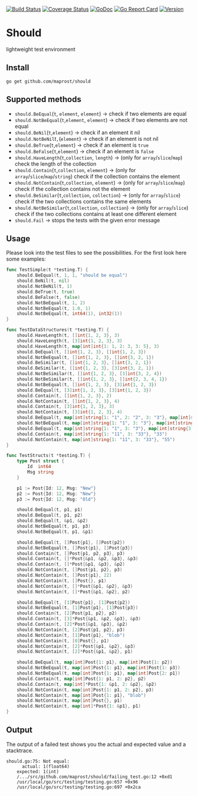 [![Build Status](https://travis-ci.org/maprost/should.svg)](https://travis-ci.org/maprost/should)
[![Coverage Status](https://coveralls.io/repos/github/maprost/should/badge.svg)](https://coveralls.io/github/maprost/should)
[![GoDoc](https://godoc.org/github.com/maprost/should?status.svg)](https://godoc.org/github.com/maprost/should)
[![Go Report Card](https://goreportcard.com/badge/github.com/maprost/should)](https://goreportcard.com/report/github.com/maprost/should)
[![Version](https://img.shields.io/github/release/maprost/should.svg)](https://github.com/maprost/should/releases)

# Should
lightweight test environment

## Install
```
go get github.com/maprost/should
```

## Supported methods
- `should.BeEqual`(`t`, `element`, `element`) -> check if two elements are equal
- `should.NotBeEqual`(`t`,`element`, `element`) -> check if two elements are not equal
- `should.BeNil`(`t`,`element`)  -> check if an element it nil
- `should.NotBeNil`t`,`(`element`)  -> check if an element is not nil
- `should.BeTrue`(`t`,`element`)  -> check if an element is `true`
- `should.BeFalse`(`t`,`element`) -> check if an element is `false`
- `should.HaveLength`(`t`,`collection`, `length`) -> (only for `array`/`slice`/`map`) check the length of the collection
- `should.Contain`(`t`,`collection`, `element`) -> (only for `array`/`slice`/`map`/`string`) check if the collection contains the element
- `should.NotContain`(`t`,`collection`, `element`) -> (only for `array`/`slice`/`map`) check if the collection contains not the element
- `should.BeSimilar`(`t`,`collection`, `collection`) -> (only for `array`/`slice`) check if the two collections contains the same elements
- `should.NotBeSimilar`(`t`,`collection`, `collection`) -> (only for `array`/`slice`) check if the two collections contains at least one different element
- `should.Fail` -> stops the tests with the given error message

## Usage
Please look into the test files to see the possibilities. For the first look
here some examples:

```go
func TestSimple(t *testing.T) {
	should.BeEqual(t, 1, 1, "should be equal")
	should.BeNil(t, nil)
	should.NotBeNil(t, 1)
	should.BeTrue(t, true)
	should.BeFalse(t, false)
	should.NotBeEqual(t, 1, 2)
	should.NotBeEqual(t, 1.0, 1)
	should.NotBeEqual(t, int64(1), int32(1))
}

func TestDataStructures(t *testing.T) {
	should.HaveLength(t, []int{1, 2, 3}, 3)
	should.HaveLength(t, [3]int{1, 2, 3}, 3)
	should.HaveLength(t, map[int]int{1: 1, 2: 3, 3: 5}, 3)
	should.BeEqual(t, []int{1, 2, 3}, []int{1, 2, 3})
	should.NotBeEqual(t, []int{1, 2, 3}, []int{3, 2, 1})
	should.BeSimilar(t, []int{1, 2, 3}, []int{3, 2, 1})
	should.BeSimilar(t, []int{1, 2, 3}, [3]int{3, 2, 1})
	should.NotBeSimilar(t, []int{1, 2, 3}, [3]int{3, 2, 4})
	should.NotBeSimilar(t, []int{1, 2, 3}, []int{2, 3, 4, 1})
	should.NotBeEqual(t, []int{1, 2, 3}, [3]int{1, 2, 3})
	should.BeEqual(t, [3]int{1, 2, 3}, [3]int{1, 2, 3})
	should.Contain(t, []int{1, 2, 3}, 2)
	should.NotContain(t, []int{1, 2, 3}, 4)
	should.Contain(t, [3]int{1, 2, 3}, 3)
	should.NotContain(t, [3]int{1, 2, 3}, 4)
	should.BeEqual(t, map[int]string{1: "1", 2: "2", 3: "3"}, map[int]string{1: "1", 2: "2", 3: "3"})
	should.NotBeEqual(t, map[int]string{1: "1", 3: "3"}, map[int]string{1: "1", 4: "4"})
	should.BeEqual(t, map[int]string{1: "1", 3: "3"}, map[int]string{3: "3", 1: "1"})
	should.Contain(t, map[int]string{1: "11", 3: "33"}, "33")
	should.NotContain(t, map[int]string{1: "11", 3: "33"}, "55")
}

func TestStructs(t *testing.T) {
	type Post struct {
		Id  int64
		Msg string
	}

	p1 := Post{Id: 12, Msg: "New"}
	p2 := Post{Id: 12, Msg: "New"}
	p3 := Post{Id: 12, Msg: "Old"}

	should.BeEqual(t, p1, p1)
	should.BeEqual(t, p1, p2)
	should.BeEqual(t, &p1, &p2)
	should.NotBeEqual(t, p1, p3)
	should.NotBeEqual(t, p1, &p1)

	should.BeEqual(t, []Post{p1}, []Post{p2})
	should.NotBeEqual(t, []Post{p1}, []Post{p3})
	should.Contain(t, []Post{p1, p2, p3}, p3)
	should.Contain(t, []*Post{&p1, &p2, &p3}, &p3)
	should.Contain(t, []*Post{&p1, &p3}, &p2)
	should.NotContain(t, []Post{p1, p2}, p3)
	should.NotContain(t, []Post{p1}, 22)
	should.NotContain(t, []Post{}, p1)
	should.NotContain(t, []*Post{&p1, &p2}, &p3)
	should.NotContain(t, []*Post{&p1, &p2}, p2)

	should.BeEqual(t, [1]Post{p1}, [1]Post{p2})
	should.NotBeEqual(t, [1]Post{p1}, [1]Post{p3})
	should.Contain(t, [2]Post{p1, p2}, p2)
	should.Contain(t, [3]*Post{&p1, &p2, &p3}, &p3)
	should.Contain(t, [2]*Post{&p1, &p3}, &p2)
	should.NotContain(t, [2]Post{p1, p2}, p3)
	should.NotContain(t, [1]Post{p1}, "blob")
	should.NotContain(t, [0]Post{}, p1)
	should.NotContain(t, [2]*Post{&p1, &p2}, &p3)
	should.NotContain(t, [2]*Post{&p1, &p2}, p1)

	should.BeEqual(t, map[int]Post{1: p1}, map[int]Post{1: p2})
	should.NotBeEqual(t, map[int]Post{1: p1}, map[int]Post{1: p3})
	should.NotBeEqual(t, map[int]Post{1: p1}, map[int]Post{2: p1})
	should.Contain(t, map[int]Post{1: p1, 2: p2}, p2)
	should.Contain(t, map[int]*Post{1: &p1, 2: &p2}, &p2)
	should.NotContain(t, map[int]Post{1: p1, 2: p2}, p3)
	should.NotContain(t, map[int]Post{1: p1}, "blob")
	should.NotContain(t, map[int]Post{}, p1)
	should.NotContain(t, map[int]*Post{1: &p1}, p1)
}
```

## Output
The output of a failed test shows you the actual and expected value and a stacktrace.
```
should.go:75: Not equal:
	  actual: 1(float64)
	expected: 1(int)
	/.../src/github.com/maprost/should/failing_test.go:12 +0xd1
	/usr/local/go/src/testing/testing.go:657 +0x96
	/usr/local/go/src/testing/testing.go:697 +0x2ca
```